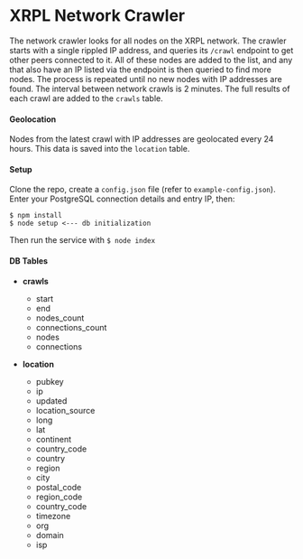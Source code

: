 # XRPL Network Crawler

The network crawler looks for all nodes on the XRPL network.  The crawler starts with a single rippled IP address, and queries its `/crawl` endpoint to get other peers connected to it.  All of these nodes are added to the list, and any that also have an IP listed via the endpoint is then queried to find more nodes.  The process is repeated until no new nodes with IP addresses are found.  The interval between network crawls is 2 minutes.  The full results of each crawl are added to the `crawls` table.

#### Geolocation

Nodes from the latest crawl with IP addresses are geolocated every 24 hours.  This data is saved into the `location` table.

#### Setup

Clone the repo, create a `config.json` file (refer to `example-config.json`). Enter your PostgreSQL connection details and entry IP, then:
```
$ npm install
$ node setup <--- db initialization
```

Then run the service with `$ node index`

#### DB Tables

* **crawls**
  * start
  * end
  * nodes_count
  * connections_count
  * nodes
  * connections

* **location**
  * pubkey
  * ip
  * updated
  * location_source
  * long
  * lat
  * continent
  * country_code
  * country
  * region
  * city
  * postal_code
  * region_code
  * country_code
  * timezone
  * org
  * domain
  * isp
